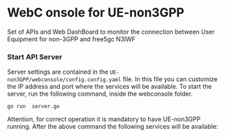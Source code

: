 # WebC onsole for UE-non3GPP
Set of APIs and Web DashBoard to monitor the connection between User Equipment for non-3GPP and free5gc N3IWF

### Start API Server
Server settings are contained in the ```UE-non3GPP/webconsole/config.config.yaml``` file. In this file you can customize the IP address and port where the services will be available. To start the server, run the following command, inside the webconsole folder.
```
go run  server.go
```
Attention, for correct operation it is mandatory to have UE-non3GPP running. After the above command the following services will be available:
